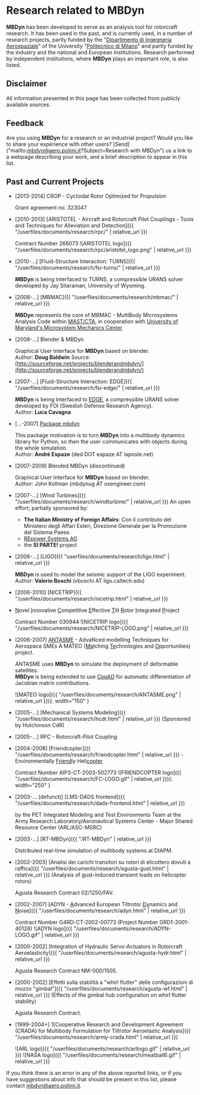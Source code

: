 ---
---

# Research related to MBDyn

**MBDyn** has been developed to serve as an analysis tool for 
rotorcraft research. It has been used in the past, 
and is currently used, in a number of research projects, 
partly funded by the 
"[Dipartimento di Ingegneria Aerospaziale](https://www.aero.polimi.it)" 
of the University "[Politecnico di Milano](https://www.polimi.it)" 
and partly funded by the industry and the national and European Institutions. 
Research performed by independent institutions, 
where **MBDyn** plays an important role, is also listed.

## Disclaimer

All information presented in this page has been collected 
from publicly available sources.

## Feedback

Are you using **MBDyn** for a research or an industrial project? 
Would you like to share your experience with other users? 
[Send]("mailto:mbdyn@aero.polimi.it?Subject=Research with MBDyn") us a link to a webpage describing your work, 
and a brief description to appear in this list.

## Past and Current Projects
 
* [2013-2014] CROP - Cycloidal Rotor Optimized for Propulsion
  
  Grant agreement no. 323047 
 
* [2010-2013] [ARISTOTEL - Aircraft and Rotorcraft Pilot Couplings - Tools and Techniques for Alleviation and Detection]({{ "/userfiles/documents/research/rpc/" | relative_url }})
  
  Contract Number 266073
  ![ARISTOTEL logo]({{ "/userfiles/documents/research/rpc/aristotel_logo.png" | relative_url }})
 
* [2010-...] [Fluid-Structure Interaction: TURNS]({{ "/userfiles/documents/research/fsi-turns/" | relative_url }})
  
  **MBDyn** is being interfaced to TURNS, a compressible URANS solver developed by Jay Sitaraman, University of Wyoming. 
 
* [2008-...] [MBMAC]({{ "/userfiles/documents/research/mbmac/" | relative_url }})

  **MBDyn** represents the core of MBMAC - MultiBody 
  Microsystems Analysis Code within [MAST/CTA](http://www.mast-cta.org/), 
  in cooperation with 
  [University of Maryland's Microsystem Mechanics Center](http://www.microsystems.umd.edu/)
 
* [2008-...] Blender & MBDyn 

  Graphical User Interface for **MBDyn** based on blender.  
  Author: **Doug Baldwin**
  Source: [http://sourceforge.net/projects/blenderandmbdyn/](http://sourceforge.net/projects/blenderandmbdyn/)
 
* [2007-...] [Fluid-Structure Interaction: EDGE]({{ "/userfiles/documents/research/fsi-edge/" | relative_url }})

  **MBDyn** is being interfaced to [EDGE](http://www.foi.se/edge), a compressible 
  URANS solver developed by FOI (Swedish Defense Research Agency).  
  Author: **Luca Cavagna**
 
* [...-2007] [Package mbdyn](http://mbdynsimsuite.sourceforge.net/project_doc/api/html/mbdyn-module.html)
  
  This package motivation is to turn **MBDyn** into a 
  multibody dynamics library for Python, so then the user 
  communicates with objects during the whole simulation.  
  Author: **André Espaze** (ded DOT espaze AT laposte.net) 
 
* [2007-2009] Blended MBDyn (discontinued) 

  Graphical User Interface for **MBDyn** based on blender.  
  Author: John Kollman (mbdynug AT osengineer.com) 
 
* [2007-...] [Wind Turbines]({{ "/userfiles/documents/research/windturbine/" | relative_url }})
  An open effort; partially sponsored by: 
  * **The Italian Ministry of Foreign Affairs**: Con il contributo del Ministero degli Affari Esteri, Direzione Generale per la Promozione del Sistema Paese. 
  * [REpower Systems AG](http://www.repower.de/)
  * the **SI PARTE!** project 
 
* [2006-...] [LIGO]({{ "userfiles/documents/research/ligo.html" | relative_url }})

  **MBDyn** is used to model the seismic support of the LIGO experiment.  
  Author: **Valerio Boschi** (vboschi AT ligo.caltech.edu) 
 
* [2006-2010] [NICETRIP]({{ "/userfiles/documents/research/nicetrip.html" | relative_url }})
- <u>N</u>ovel <u>I</u>nnovative <u>C</u>ompetitive <u>E</u>ffective <u>T</u>ilt <u>R</u>otor <u>I</u>ntegrated <u>P</u>roject 

  Contract Number 030944
  ![NICETRIP logo]({{ "/userfiles/documents/research/NICETRIP-LOGO.png" | relative_url }})
 
* [2006-2007] [ANTASME](http://www.aero.polimi.it/Antasme/) - AdvaNced modelling Techniques for Aerospace SMEs 
          A MATEO (<u>Ma</u>tching <u>Te</u>chnologies and <u>O</u>pportunities) project. 

  ANTASME uses **MBDyn** to simulate the deployment of deformable satellites.  
  **MBDyn** is being extended to use [CppAD](http://www.coin-or.org/CppAD/)
  for automatic differentiation of  Jacobian matrix contributions.

  ![MATEO logo]({{ "/userfiles/documents/research/ANTASME.png" | relative_url }}){: width="150" }
 
* [2005-...] [Mechanical Systems Modeling]({{ "/userfiles/documents/research/hcdr.html" | relative_url }}) (Sponsored by Hutchinson CdR) 
           
 
* [2005-...] RPC - Rotorcraft-Pilot Coupling 
 
* [2004-2008] [Friendcopter]({{ "/userfiles/documents/research/friendcopter.html" | relative_url }}) - Environmentally <u>Friend</u>ly Heli<u>copter</u> 

  Contract Number AIP3-CT-2003-502773
  ![FRIENDCOPTER logo]({{ "/userfiles/documents/research/FC-LOGO.gif" | relative_url }}){: width="250" }
 
* [2003-... (defunct)] [LMS-DADS frontend]({{ "/userfiles/documents/research/dads-frontend.html" | relative_url }})

  by the PET Integrated Modeling and Test Environments Team 
  at the Army Research Laboratory/Aeronautical 
  Systems Center - Major Shared Resource Center (ARL/ASC-MSRC)
 
* [2003-...] [RT-MBDyn]({{ "/RT-MBDyn" | relative_url }})

  Distributed real-time simulation of multibody systems at DIAPM. 
 
* [2002-2003] [Analisi dei carichi transitori su rotori di elicottero dovuti a raffica]({{ "/userfiles/documents/research/agusta-gust.html" | relative_url }})
          (Analysis of gust-induced transient loads on helicopter rotors)

  Agusta Research Contract 02/1250/FAV.
 
* [2002-2007] [ADYN - <u>A</u>dvanced European Tiltrotor <u>Dy</u>namics and <u>N</u>oise]({{ "/userfiles/documents/research/adyn.html" | relative_url }})

  Contract Number G4RD-CT-2002-00773 (Project Number GRD1-2001-40126)
  ![ADYN logo]({{ "/userfiles/documents/research/ADYN-LOGO.gif" | relative_url }})
 
* [2000-2002] [Integration of Hydraulic Servo-Actuators in Rotorcraft Aeroelasticity]({{ "/userfiles/documents/research/agusta-hydr.html" | relative_url }})

  Agusta Research Contract NM-000/1505.
 
* [2000-2002] [Effetti sulla stabilità a "whirl flutter" delle configurazioni di mozzo "gimbal"]({{ "/userfiles/documents/research/agusta-wf.html" | relative_url }})
          (Effects of the gimbal hub configuration on whirl flutter stability)

  Agusta Research Contract.
 
* [1999-2004+] 1[Cooperative Research and Development Agreement (CRADA) for Multibody Formulation for Tiltrotor Aeroelastic Analysis]({{ "/userfiles/documents/research/army-crada.html" | relative_url }})

  ![ARL logo]({{ "/userfiles/documents/research/arllogo.gif" | relative_url }})
  ![NASA logo]({{ "/userfiles/documents/research/meatball6.gif" | relative_url }})

       
If you think there is an error in any of the above reported links, or if you have suggestions about info that should be present in this list, please contact mbdyn@aero.polimi.it.
